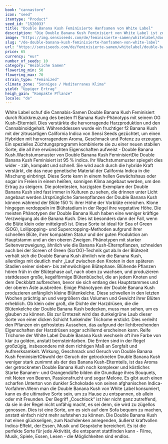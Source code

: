 ```yaml
---
book: "cannastore"
icon: "seed"
itemtype: "Product"
seed_id: "1520033"
title: "Double Banana Kush Feminisierte Hanfsamen von White Label"
description: "Die Double Banana Kush Feminisiert von White Label ist zu 95 % indica. Sanft nach Früchten duftende, harzbeschichtete Sorte, entspannendes, intensives High"
image: "https://img.sensiseeds.com/de/feminisierte-samen/whitelabel/double-banana-kush-image.png"
slug: "/de-double-banana-kush-feminisierte-hanfsamen-von-white-label"
url: "https://sensiseeds.com/de/feminisierte-samen/whitelabel/double-banana-kush?a_aid=cannastore"
price: 65
currency: "eur"
number_of_seeds: 10
category: "Weibliche Samen"
flowering_min: 50
flowering_max: 70
strain_type: "Feminized"
climate_zone: "Sonniges / Mediterranes Klima"
yield: "Üppiger Ertrag"
heigh_gain: "Kompakte Pflanze"
locale: "de"
---
```

White Label schuf die Cannabis-Samen Double Banana Kush Feminisiert durch Rückkreuzung des besten f1 Banana Kush-Phänotyps mit seinem OG Kush-Elternteil. Dies verstärkte die hervorragende Harzproduktion und den Cannabinoidgehalt. Währenddessen wurde ein fruchtiger f2 Banana Kush mit der zitrusartigen California Indica von Sensi Seeds gezüchtet, um einen Hybriden mit hervorragendem Aroma, Geschmack und Potenz zu erzeugen. Ein spezielles Züchtungsprogramm kombinierte sie zu einer neuen stabilen Sorte, die all ihre erwünschten Eigenschaften aufweist - Double Banana Kush.Wachstumsmuster von Double Banana Kush FeminisiertDie Double Banana Kush Feminisiert ist 95 % indica. Ihr Wachstumsmuster spiegelt dies wider - zäh, kompakt und schnell. Sie wird auch durch die hybride Kraft verstärkt, die das neue genetische Material der California Indica in die Mischung einbringt. Diese Sorte kann in einem hellen Gewächshaus oder sogar im Freien in einem heißen, sonnigen Klima angebaut werden, um den Ertrag zu steigern. Die potentesten, harzigsten Exemplare der Double Banana Kush sind fast immer in Kulturen zu sehen, die drinnen unter Licht angebaut werden.Ursprüngliche Samenpflanzen der Double Banana Kush können während der Blüte 150 % ihrer Höhe der Vorblüte erreichen. Klone hingegen verdoppeln im Blühstadium in der Regel ihre vegetative Höhe. Die meisten Phänotypen der Double Banana Kush haben eine weniger kräftige Verzweigung als die Banana Kush. Dies ist besonders dann der Fall, wenn die Blüte klein oder mittelgroß ist. Diese Sorte ist ideal für Sea of Green (SOG), Lollipopping- und Supercropping-Methoden aufgrund ihrer schnellen Blüte, ihrer kompakten Statur und der guten Produktion am Hauptstamm und an den oberen Zweigen. Phänotypen mit starker Seitenverzweigung, ähnlich wie die Banana Kush-Elternpflanzen, schneiden auch bei der Screen of Green (ScrOG)-Technik gut ab.In der Blütezeit verhält sich die Double Banana Kush ähnlich wie die Banana Kush, allerdings mit deutlich mehr „Lauf zwischen den Knoten in den späteren Stadien seiner sieben- bis zehnwöchigen Blütephase. Blühende Pflanzen hören früh in der Blütephase auf, nach oben zu wachsen, und produzieren stattdessen große, kegelförmige Blütenbüschel, die an jedem Knoten und dem Deckblatt aufbrechen, bevor sie sich entlang des Hauptstammes und der oberen Äste ausbreiten. Einige Phänotypen der Double Banana Kush produzieren anfänglich kleine Blütenkelche. Diese schwellen in den letzten Wochen prächtig an und vergrößern das Volumen und Gewicht ihrer Blüten erheblich. Ob klein oder groß, die Dichte der Harzdrüsen, die die Blütenkelche der Double Banana Kush bedecken, muss man sehen, um es glauben zu können. Bis zur Erntezeit wird das dunkelgrüne Laub dieser Sorte von einer dicken Schicht funkelnder Trichome erstickt. Dies verleiht den Pflanzen ein gefrostetes Aussehen, das aufgrund der lichtbrechenden Eigenschaften der Harzdrüsen sogar schillernd erscheinen kann. Reife Trichome der White Label Double Banana Kush wechseln oft ihre Farbe von klar zu golden, anstatt bernsteinfarben. Die Ernten sind in der Regel großzügig, insbesondere mit dem richtigen Maß an Sorgfalt und Aufmerksamkeit. Wirkung, Geschmack und Geruch von Double Banana Kush FeminisiertObwohl der Geruch der getrockneten Double Banana Kush weniger stark zunimmt als der des Banana Kush-Elternteils, ist das Aroma der getrockneten Double Banana Kush noch komplexer und köstlicher. Starke Bananen- und Orangendüfte bilden die Grundlage ihres Bouquets, mit Noten von Beeren, Passionsfrucht und sogar Melone. Es gibt auch einen scharfen Unterton von dunkler Schokolade von seinen afghanischen Indica-Vorfahren.Wenn man die Double Banana Kush von White Label konsumiert, kann es die ultimative Sorte sein, um zu Hause zu entspannen, ob allein oder mit Freunden. Der Begriff „Couchlock“ ist hier nicht ganz zutreffend, da sie in der Regel nicht unfähig macht, es sei denn, sie wird zu zügellos genossen. Dies ist eine Sorte, um es sich auf dem Sofa bequem zu machen, anstatt einfach nicht mehr aufstehen zu können. Die Double Banana Kush hat einen glückseligen, zum Nachdenken anregenden, äußerst kraftvollen Indica-Effekt, der Essen, Musik und Gespräche bereichert. Es ist die perfekte Sorte für jede Aktivität, die entspannt stattfinden kann - Filme, Musik, Spiele, Essen, Lesen - die Möglichkeiten sind endlos.
